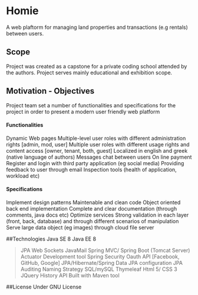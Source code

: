 # Homie
A web plaftorm for managing land properties and transactions (e.g rentals) between users. 

## Scope
Project was created as a capstone for a private coding school attended by the authors. Project serves mainly educational and exhibition scope.

## Motivation - Objectives
Project team set a number of functionalities and specifications for the project in order to present a modern user friendly web platform
#### Functionalities
Dynamic Web pages
Multiple-level user roles with different administration rights [admin, mod, user]
Multiple user roles with different usage rights and content access [owner, tenant, both, guest]
Localized in english and greek (native language of authors)
Messages chat between users
On line payment
Register and login with third party application (eg social media)
Providing feedback to user through email
Inspection tools (health of application, workload etc)
#### Specifications
Implement design patterns
Maintenable and clean code
Object oriented back end implementation
Complete and clear documentation (through comments, java docs etc)
Optimize services
Strong validation in each layer (front, back, database) and through different scenarios of manipulation
Serve large data object (eg images) through cloud file server

##Technologies 
Java SE 8
Java EE 8
>JPA
>Web Sockets
>JavaMail
Spring MVC/ Spring Boot (Tomcat Server)
>Actuator Development tool
Spring Security
Oauth API [Facebook, GitHub, Google]
JPA/Hibernate/Spring Data
>JPA configuration
>JPA Auditing
>Naming Strategy
SQL/mySQL
Thymeleaf
Html 5/ CSS 3
JQuery
History API
Built with Maven tool

##License
Under GNU License
